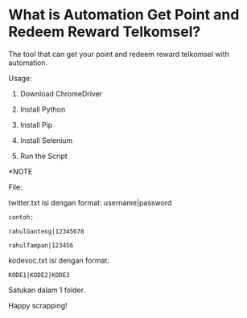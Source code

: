 # What is Automation Get Point and Redeem Reward Telkomsel?

The tool that can get your point and redeem reward telkomsel with automation.

Usage:

1. Download ChromeDriver

2. Install Python

3. Install Pip

4. Install Selenium

5. Run the Script


*NOTE

File: 

twitter.txt
    isi dengan format: username|password
  
    contoh: 
  
    rahulGanteng|12345678
  
    rahulTampan|123456
      
kodevoc.txt
    isi dengan format: 
    
    KODE1|KODE2|KODE3
  

Satukan dalam 1 folder.



Happy scrapping!
      
      
